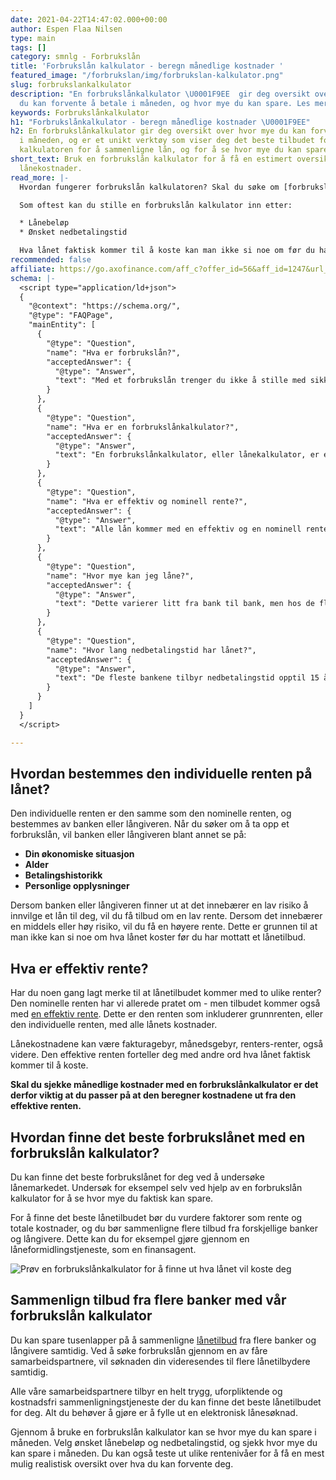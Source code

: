 ```yaml
---
date: 2021-04-22T14:47:02.000+00:00
author: Espen Flaa Nilsen
type: main
tags: []
category: smnlg - Forbrukslån
title: 'Forbrukslån kalkulator - beregn månedlige kostnader '
featured_image: "/forbrukslan/img/forbrukslan-kalkulator.png"
slug: forbrukslankalkulator
description: "En forbrukslånkalkulator \U0001F9EE  gir deg oversikt over hvor mye
  du kan forvente å betale i måneden, og hvor mye du kan spare. Les mer her "
keywords: Forbrukslånkalkulator
h1: "Forbrukslånkalkulator - beregn månedlige kostnader \U0001F9EE"
h2: En forbrukslånkalkulator gir deg oversikt over hvor mye du kan forvente å betale
  i måneden, og er et unikt verktøy som viser deg det beste tilbudet for deg. Bruk
  kalkulatoren for å sammenligne lån, og for å se hvor mye du kan spare
short_text: Bruk en forbrukslån kalkulator for å få en estimert oversikt over månedlige
  lånekostnader.
read_more: |-
  Hvordan fungerer forbrukslån kalkulatoren? Skal du søke om [forbrukslån](https://www.dagbladet.no/forbrukslan), men er usikker på hva du kan forvente å betale i måneden, kan en lånekalkulator gi deg et prisoverslag. Det betyr at kalkulatoren gir deg eksempler på hva lånet _kan_ koste deg, men ikke nødvendigvis eksakt beløp.

  Som oftest kan du stille en forbrukslån kalkulator inn etter:

  * Lånebeløp
  * Ønsket nedbetalingstid

  Hva lånet faktisk kommer til å koste kan man ikke si noe om før du har mottatt et lånetilbud, da alle lånesøknader vurderes individuelt av banken eller långiveren.
recommended: false
affiliate: https://go.axofinance.com/aff_c?offer_id=56&aff_id=1247&url_id=55
schema: |-
  <script type="application/ld+json">
  {
    "@context": "https://schema.org/",
    "@type": "FAQPage",
    "mainEntity": [
      {
        "@type": "Question",
        "name": "Hva er forbrukslån?",
        "acceptedAnswer": {
          "@type": "Answer",
          "text": "Med et forbrukslån trenger du ikke å stille med sikkerhet til banken, slik du må på boliglån. Det betyr at pengene kan brukes til det du selv ønsker. Ettersom banken ikke har ekstra sikkerhet, blir renten noe høyere. Forbrukslån kalles også lån uten sikkerhet."
        }
      },
      {
        "@type": "Question",
        "name": "Hva er en forbrukslånkalkulator?",
        "acceptedAnswer": {
          "@type": "Answer",
          "text": "En forbrukslånkalkulator, eller lånekalkulator, er et verktøy som gir deg oversikt over alle kostnader knyttet til et lån. De fleste banker og långivere tilbyr dette på sine hjemmesider. Ved å bruke en forbrukslånkalkulator kan du sjekke hvor mye du må betale i måneden.\n\nLegg inn ønsket lånesum og nedbetalingstid, så viser kalkulatoren hva lånet vil koste deg per måned. Husk at kalkulatoren kun viser et estimat."
        }
      },
      {
        "@type": "Question",
        "name": "Hva er effektiv og nominell rente?",
        "acceptedAnswer": {
          "@type": "Answer",
          "text": "Alle lån kommer med en effektiv og en nominell rente. Den nominelle renten er grunnrenten på lånet. Den effektive renten er den nominelle renten pluss alle gebyrer knyttet til lånet. Med andre ord er det den effektive renten som viser deg hva du ender opp med å betale per måned på lånet."
        }
      },
      {
        "@type": "Question",
        "name": "Hvor mye kan jeg låne?",
        "acceptedAnswer": {
          "@type": "Answer",
          "text": "Dette varierer litt fra bank til bank, men hos de fleste kan du låne fra 10 000 til 500 000 kroner uten sikkerhet."
        }
      },
      {
        "@type": "Question",
        "name": "Hvor lang nedbetalingstid har lånet?",
        "acceptedAnswer": {
          "@type": "Answer",
          "text": "De fleste bankene tilbyr nedbetalingstid opptil 15 år, avhengig av banken du velger. Du kan når som helst betale inn ekstra eller betale ut lånet i sin helhet, uten ekstra omkostninger."
        }
      }
    ]
  }
  </script>

---
```

## Hvordan bestemmes den individuelle renten på lånet?

Den individuelle renten er den samme som den nominelle renten, og bestemmes av banken eller långiveren. Når du søker om å ta opp et forbrukslån, vil banken eller långiveren blant annet se på:

* **Din økonomiske situasjon**
* **Alder**
* **Betalingshistorikk**
* **Personlige opplysninger**

Dersom banken eller långiveren finner ut at det innebærer en lav risiko å innvilge et lån til deg, vil du få tilbud om en lav rente. Dersom det innebærer en middels eller høy risiko, vil du få en høyere rente. Dette er grunnen til at man ikke kan si noe om hva lånet koster før du har mottatt et lånetilbud.

## Hva er effektiv rente?

Har du noen gang lagt merke til at lånetilbudet kommer med to ulike renter? Den nominelle renten har vi allerede pratet om - men tilbudet kommer også med [en effektiv rente](https://no.wikipedia.org/wiki/Effektiv_rente). Dette er den renten som inkluderer grunnrenten, eller den individuelle renten, med alle lånets kostnader.

Lånekostnadene kan være fakturagebyr, månedsgebyr, renters-renter, også videre. Den effektive renten forteller deg med andre ord hva lånet faktisk kommer til å koste.

**Skal du sjekke månedlige kostnader med en forbrukslånkalkulator er det derfor viktig at du passer på at den beregner kostnadene ut fra den effektive renten.**

## Hvordan finne det beste forbrukslånet med en forbrukslån kalkulator?

Du kan finne det beste forbrukslånet for deg ved å undersøke lånemarkedet. Undersøk for eksempel selv ved hjelp av en forbrukslån kalkulator for å se hvor mye du faktisk kan spare.

For å finne det beste lånetilbudet bør du vurdere faktorer som rente og totale kostnader, og du bør sammenligne flere tilbud fra forskjellige banker og långivere. Dette kan du for eksempel gjøre gjennom en låneformidlingstjeneste, som en finansagent.

![Prøv en forbrukslånkalkulator for å finne ut hva lånet vil koste deg](/forbrukslan/img/forbrukslankalkulator.webp "Forbrukslånkalkulator")

## Sammenlign tilbud fra flere banker med vår forbrukslån kalkulator

Du kan spare tusenlapper på å sammenligne [lånetilbud](https://www.dagbladet.no/forbrukslan) fra flere banker og långivere samtidig. Ved å søke forbrukslån gjennom en av fåre samarbeidspartnere, vil søknaden din videresendes til flere lånetilbydere samtidig.

Alle våre samarbeidspartnere tilbyr en helt trygg, uforpliktende og kostnadsfri sammenligningstjeneste der du kan finne det beste lånetilbudet for deg. Alt du behøver å gjøre er å fylle ut en elektronisk lånesøknad.

Gjennom å bruke en forbrukslån kalkulator kan se hvor mye du kan spare i måneden. Velg ønsket lånebeløp og nedbetalingstid, og sjekk hvor mye du kan spare i måneden. Du kan også teste ut ulike rentenivåer for å få en mest mulig realistisk oversikt over hva du kan forvente deg.

<accordion-wrapper title="Kalkulator for forbrukslån - spørsmål og svar">

<accordion>
<template #question> Hva er forbrukslån?</template>
<template #answer>
<p>
Med et forbrukslån trenger du ikke å stille med sikkerhet til banken, slik du må på boliglån. Det betyr at pengene kan brukes til det du selv ønsker. Ettersom banken ikke har ekstra sikkerhet, blir renten noe høyere. Forbrukslån kalles også lån uten sikkerhet.
</p>
</template>
</accordion>

<accordion>
<template #question> Hva er en forbrukslånkalkulator?</template>
<template #answer>
<p>
En forbrukslånkalkulator, eller lånekalkulator, er et verktøy som gir deg oversikt over alle kostnader knyttet til et lån. De fleste banker og långivere tilbyr dette på sine hjemmesider. Ved å bruke en forbrukslån kalkulator kan du sjekke hvor mye du må betale i måneden. </p> <p> Legg inn ønsket lånesum og nedbetalingstid, så viser kalkulatoren hva lånet vil koste deg per måned. Husk at kalkulatoren kun viser et estimat.
</p>
</template>
</accordion>

<accordion>
<template #question> Hva er effektiv og nominell rente?</template>
<template #answer>
<p>
Alle lån kommer med en effektiv og en nominell rente. Den nominelle renten er grunnrenten på lånet. Den effektive renten er den nominelle renten pluss alle gebyrer knyttet til lånet. Med andre ord er det den effektive renten som viser deg hva du ender opp med å betale per måned på lånet.</p> </template>
</accordion>

<accordion>
<template #question> Hvor mye kan jeg låne?</template>
<template #answer>
<p> Dette varierer litt fra bank til bank, men hos de fleste kan du låne fra 10 000 til 500 000 kroner uten sikkerhet.
</p>
</template>
</accordion>

<accordion>
<template #question> Hvor lang nedbetalingstid har lånet?</template>
<template #answer>
<p>
De fleste bankene tilbyr nedbetalingstid opptil 15 år, avhengig av banken du velger. Du kan når som helst betale inn ekstra eller betale ut lånet i sin helhet, uten ekstra omkostninger.
</p>
</template>
</accordion>

</accordion-wrapper>